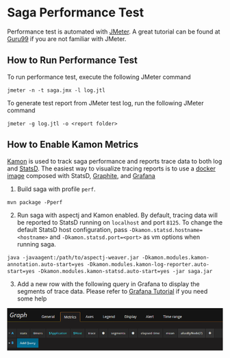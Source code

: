 # Saga Performance Test

Performance test is automated with [JMeter](http://jmeter.apache.org/download_jmeter.cgi). A great tutorial can be found
at [Guru99](https://www.guru99.com/jmeter-performance-testing.html) if you are not familiar with JMeter.

## How to Run Performance Test
To run performance test, execute the following JMeter command
```
jmeter -n -t saga.jmx -l log.jtl
```

To generate test report from JMeter test log, run the following JMeter command
```
jmeter -g log.jtl -o <report folder>
```

## How to Enable Kamon Metrics
[Kamon](http://kamon.io/documentation/get-started/) is used to track saga performance and reports trace data to both log
and [StatsD](https://github.com/etsy/statsd/). The easiest way to visualize tracing reports is to use a [docker image](http://kamon.io/documentation/kamon-statsd/0.6.6/overview/)
composed with StatsD, [Graphite](http://graphite.wikidot.com/), and [Grafana](http://grafana.org/)

1. Build saga with profile `perf`.
```
mvn package -Pperf
```

2. Run saga with aspectj and Kamon enabled. 
By default, tracing data will be reported to StatsD running on `localhost` and port `8125`. To change the default StatsD
host configuration, pass `-Dkamon.statsd.hostname=<hostname>` and `-Dkamon.statsd.port=<port>` as vm options when running
saga.
```
java -javaagent:/path/to/aspectj-weaver.jar -Dkamon.modules.kamon-annotation.auto-start=yes -Dkamon.modules.kamon-log-reporter.auto-start=yes -Dkamon.modules.kamon-statsd.auto-start=yes -jar saga.jar
```

3. Add a new row with the following query in Grafana to display the segments of trace data. Please refer to [Grafana Tutorial](http://docs.grafana.org/guides/getting_started/)
if you need some help

![Grafana Metrics](images/grafana.png)
